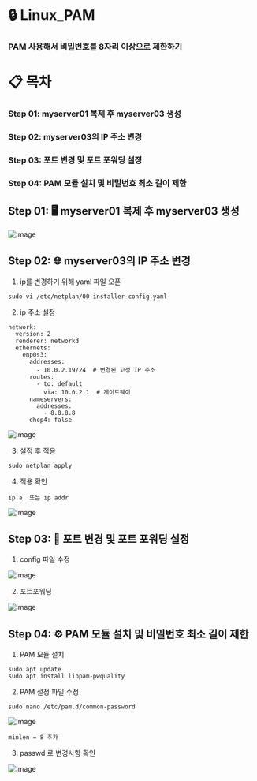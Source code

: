 # 🔒 Linux_PAM

### PAM 사용해서 비밀번호를 8자리 이상으로 제한하기

# 📋 목차
### Step 01: myserver01 복제 후 myserver03 생성
### Step 02: myserver03의 IP 주소 변경
### Step 03: 포트 변경 및 포트 포워딩 설정
### Step 04: PAM 모듈 설치 및 비밀번호 최소 길이 제한

## Step 01: 🖥️ myserver01 복제 후 myserver03 생성

![image](https://github.com/user-attachments/assets/f475f8b2-5a77-431c-b6e0-2805975f1018)

## Step 02: 🌐 myserver03의 IP 주소 변경

1. ip를 변경하기 위해 yaml 파일 오픈
```linux
sudo vi /etc/netplan/00-installer-config.yaml
```
2. ip 주소 설정
```
network:
  version: 2
  renderer: networkd
  ethernets:
    enp0s3:
      addresses:
        - 10.0.2.19/24  # 변경된 고정 IP 주소
      routes:
        - to: default
          via: 10.0.2.1  # 게이트웨이
      nameservers:
        addresses:
          - 8.8.8.8
      dhcp4: false
```

![image](https://github.com/user-attachments/assets/db3e7cb3-4c36-43b9-83d2-ecddc45d3975)

3. 설정 후 적용
```
sudo netplan apply
```

4. 적용 확인
```
ip a  또는 ip addr
```

![image](https://github.com/user-attachments/assets/aee04340-b0e9-4757-a00a-6b4548015022)

## Step 03: 🔄 포트 변경 및 포트 포워딩 설정

1. config 파일 수정

![image](https://github.com/user-attachments/assets/d7128bcb-203e-461e-aac1-43da4883377a)

2.  포트포워딩

![image](https://github.com/user-attachments/assets/d2414206-2275-47f8-8373-f6ef92f90716)

## Step 04: ⚙️ PAM 모듈 설치 및 비밀번호 최소 길이 제한
1. PAM 모듈 설치
```
sudo apt update
sudo apt install libpam-pwquality
```

2. PAM 설정 파일 수정
```
sudo nano /etc/pam.d/common-password
```

![image](https://github.com/user-attachments/assets/551694d4-6193-47d9-8b27-d6bb58024bc0)

```
minlen = 8 추가
```

3. passwd 로 변경사항 확인

![image](https://github.com/user-attachments/assets/c77f8e28-c24f-4c2e-b92f-e01298d705e6)

